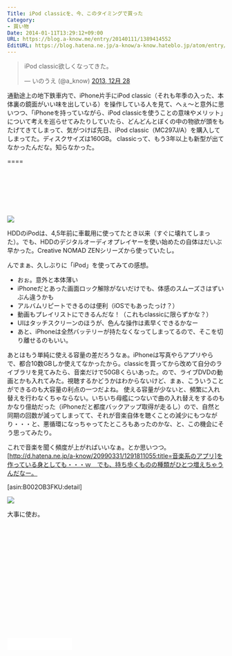 ```yaml
---
Title: iPod classicを、今、このタイミングで買った
Category:
- 買い物
Date: 2014-01-11T13:29:12+09:00
URL: https://blog.a-know.me/entry/20140111/1389414552
EditURL: https://blog.hatena.ne.jp/a-know/a-know.hateblo.jp/atom/entry/12921228815727979235
---
```


<blockquote class="twitter-tweet" lang="ja"><p>iPod classic欲しくなってきた。</p>&mdash; いのうえ (@a_know) <a href="https://twitter.com/a_know/statuses/417069103384236032">2013, 12月 28</a></blockquote>


通勤途上の地下鉄車内で、iPhone片手にiPod classic（それも年季の入った、本体裏の鏡面がいい味を出している）を操作している人を見て、へぇ〜と意外に思いつつ、「iPhoneを持っていながら、iPod classicを使うことの意味やメリット」について考えを巡らせてみたりしていたら、どんどんとぼくの中の物欲が頭をもたげてきてしまって、気がつけば先日、iPod classic（MC297J/A）を購入してしまってた。ディスクサイズは160GB。
classicって、もう3年以上も新型が出てなかったんだな。知らなかった。

====

<script async src="//pagead2.googlesyndication.com/pagead/js/adsbygoogle.js"></script>
<!-- article-top -->
<ins class="adsbygoogle"
     style="display:inline-block;width:728px;height:90px"
     data-ad-client="ca-pub-3463034538369189"
     data-ad-slot="8367620130"></ins>
<script>
(adsbygoogle = window.adsbygoogle || []).push({});
</script>


<img src="//lh6.ggpht.com/cR0zFVpcPet3UK-i_2pc78ySfU7owp9saMM5okyDJT7Mq8zgybjaj2bvbk36cXw1X1CsmAPg24uCQM6bGYLusuY=s720">


HDDのiPodは、4,5年前に車載用に使ってたとき以来（すぐに壊れてしまった）。でも、HDDのデジタルオーディオプレイヤーを使い始めたの自体はだいぶ早かった。Creative NOMAD ZENシリーズから使っていたし。

んでまぁ、久しぶりに「iPod」を使ってみての感想。


- おぉ。意外と本体薄い
- iPhoneだとあった画面ロック解除がないだけでも、体感のスムーズさはずいぶん違うかも
- アルバムリピートできるのは便利（iOSでもあったっけ？）
- 動画もプレイリストにできるんだな！（これもclassicに限らずかな？）
- UIはタッチスクリーンのほうが、色んな操作は素早くできるかなー
- あと、iPhoneは全然バッテリーが持たなくなってしまってるので、そこを切り離せるのもいい。


あとはもう単純に使える容量の差だろうなぁ。iPhoneは写真やらアプリやらで、都合10数GBしか使えてなかったから。classicを買ってから改めて自分のライブラリを見てみたら、音楽だけで50GBくらいあった。ので、ライブDVDの動画とかも入れてみた。視聴するかどうかはわからないけど、まぁ、こういうことができるのも大容量の利点の一つだよね。
使える容量が少ないと、頻繁に入れ替えを行わなくちゃならない。いちいち母艦につないで曲の入れ替えをするのもかなり億劫だった（iPhoneだと都度バックアップ取得が走るし）ので、自然と同期の回数が減ってしまってて、それが音楽自体を聴くことの減少にもつながり・・・と、悪循環になっちゃってたところもあったのかな、と、この機会にそう思ってみたり。

これで音楽を聞く頻度が上がればいいなぁ。とか思いつつ。[http://d.hatena.ne.jp/a-know/20990331/1291811055:title=音楽系のアプリ]を作っている身としても・・・ｗ　でも、持ち歩くものの種類がひとつ増えちゃうんだなー。


[asin:B002OB3FKU:detail]


<img src="//lh4.ggpht.com/3W-WjCKA_ZQYbzvsF5IeEglpbvy5m7PYclep5LPb0M16TC5fcliTy7C41pQ2mnjcsKxZnaz0fXfLR6y3Kax874Q=s720">


大事に使お。


<script async src="//pagead2.googlesyndication.com/pagead/js/adsbygoogle.js"></script>
<!-- article-bottom2 -->
<ins class="adsbygoogle"
     style="display:inline-block;width:300px;height:250px"
     data-ad-client="ca-pub-3463034538369189"
     data-ad-slot="5274552934"></ins>
<script>
(adsbygoogle = window.adsbygoogle || []).push({});
</script>


<iframe src="//blog.hatena.ne.jp/a-know/a-know.hateblo.jp/subscribe/iframe" allowtransparency="true" frameborder="0" scrolling="no" width="150" height="28"></iframe>


<script src="https://moshi-moshi.moshimo.works/moshimoshi/a_know_blog/20140111-1389414552?title=iPod%20classic%E3%82%92%E3%80%81%E4%BB%8A%E3%80%81%E3%81%93%E3%81%AE%E3%82%BF%E3%82%A4%E3%83%9F%E3%83%B3%E3%82%B0%E3%81%A7%E8%B2%B7%E3%81%A3%E3%81%9F"></script>
